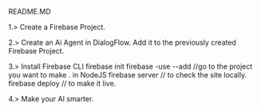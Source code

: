 README.MD

1.> Create a Firebase Project. 

2.> Create an Ai Agent in DialogFlow. Add it to the previously created Firebase Project.  

3.> Install Firebase CLI 
	firebase init
	firebase -use --add
	//go to the project you want to make . in NodeJS
	firebase server // to check the site locally. 
	firebase deploy // to make it live. 

4.> Make your AI smarter. 